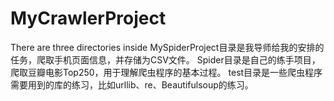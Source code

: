 # MyCrawlerProject
There are three directories inside
MySpiderProject目录是我导师给我的安排的任务，爬取手机页面信息，并存储为CSV文件。
Spider目录是自己的练手项目，爬取豆瓣电影Top250，用于理解爬虫程序的基本过程。
test目录是一些爬虫程序需要用到的库的练习，比如urllib、re、Beautifulsoup的练习。
